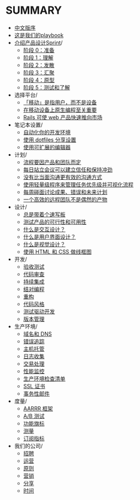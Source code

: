 # SUMMARY

* [中文版序](README.md)
* [这是我们的playbook](chapter-0-preface/README.md)
* [介绍产品设计Sprint](chapter-1-product-design-sprint/introduction.md)/
    - [阶段 0：准备](chapter-1-product-design-sprint/phase-0-prepare.md)
    - [阶段 1：理解](chapter-1-product-design-sprint/phase-1-understand.md)
    - [阶段 2：发散](chapter-1-product-design-sprint/phase-2-diverge.md)
    - [阶段 3：汇聚](chapter-1-product-design-sprint/phase-3-converge.md)
    - [阶段 4：原型](chapter-1-product-design-sprint/phase-4-prototype.md)
    - [阶段 5：测试和了解](chapter-1-product-design-sprint/phase-5-test-and-learn.md)
* 选择平台/
    - [「移动」是指用户，而不是设备](chapter-2-choose-platforms/mobile-refers-to-the-user-not-the-device.md)
    - [在移动设备上原生编程至关重要](chapter-2-choose-platforms/native-matters-on-mobile-devices.md)
    - [Rails 可使 web 产品快速推向市场](chapter-2-choose-platforms/rails-gets-web-products-to-market-quickly.md)
* 笔记本设置/
    - [自动化你的开发环境](chapter-3-laptop-setup/automate-your-development-environment.md)
    - [使用 dotfiles 分享设置](chapter-3-laptop-setup/share-configuration-with-dotfiles.md)
    - [使用可扩展的编辑器](chapter-3-laptop-setup/use-an-extensible-editor.md)
* 计划/
    - [流程要因产品和团队而定](chapter-4-planning/adapt-process-to-the-products-needs.md)
    - [每日站立会议可以建立信任和保持冲劲](chapter-4-planning/daily-standups-build-trust.md)
    - [没有比当面沟通更有效的沟通方式](chapter-4-planning/in-person-communication.md)
    - [使用轻量级程序来管理任务优先级并可视化流程](chapter-4-planning/manage-priorities-with-a-lightweight-process.md)
    - [每周碰面讨论成果、错误和未来计划](chapter-4-planning/meet-weekly-to-discuss-successes-failures-and-plans.md)
    - [一个高效的远程团队不是偶然的产物](chapter-4-planning/working-remotely.md)
* 设计/
    - [总是带着个速写板](chapter-5-designing/always-carry-a-sketchbook.md)
    - [测试产品的可行性和可用性](chapter-5-designing/test-product-viability-and-usability.md)
    - [什么是交互设计？](chapter-5-designing/what-is-interaction-design.md)
    - [什么是用户界面设计？](chapter-5-designing/what-is-user-interface-design.md)
    - [什么是视觉设计？](chapter-5-designing/what-is-visual-design.md)
    - [使用 HTML 和 CSS 做线框图](chapter-5-designing/wireframing-in-html-and-css.md)
* 开发/
    - [验收测试](chapter-6-developing/acceptance-tests.md)
    - [代码审查](chapter-6-developing/code-reviews.md)
    - [持续集成](chapter-6-developing/continuous-integration.md)
    - [结对编程](chapter-6-developing/pair-programming.md)
    - [重构](chapter-6-developing/refactoring.md)
    - [代码风格](chapter-6-developing/style-guide.md)
    - [测试驱动开发](chapter-6-developing/test-driven-development.md)
    - [版本管理](chapter-6-developing/version-control.md)
* 生产环境/
    - [域名和 DNS](chapter-7-production/domain-names-and-dns.md)
    - [错误追踪](chapter-7-production/error-tracking.md)
    - [主机托管](chapter-7-production/hosting.md)
    - [日志收集](chapter-7-production/log-collection.md)
    - [交易处理](chapter-7-production/payment-processing.md)
    - [性能监控](chapter-7-production/performance-monitoring.md)
    - [生产环境检查清单](chapter-7-production/production-checklist.md)
    - [SSL 证书](chapter-7-production/ssl-certificates.md)
    - [事务性邮件](chapter-7-production/transactional-email.md)
* 度量/
    - [AARRR 框架](chapter-8-measuring/aarrr.md)
    - [A/B 测试](chapter-8-measuring/ab-testing.md)
    - [功能旗标](chapter-8-measuring/feature-flags.md)
    - [测量](chapter-8-measuring/instrumentation.md)
    - [订阅指标](chapter-8-measuring/subscription-metrics.md)
* 我们的公司/
    - [招聘](chapter-9-our-company/hiring.md)
    - [运营](chapter-9-our-company/operations.md)
    - [原则](chapter-9-our-company/principles.md)
    - [营销](chapter-9-our-company/sales.md)
    - [分享](chapter-9-our-company/sharing.md)
    - [时间](chapter-9-our-company/time.md)
